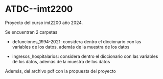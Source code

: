 # ATDC--imt2200
Proyecto del curso imt2200 año 2024. 

Se encuentran 2 carpetas 

- defunciones_1994-2021: considera dentro el diccionario con las variables de los datos, además de la muestra de los datos 

- ingresos_hospitalarios: considera dentro el diccionario con las variables de los datos, además de la muestra de los datos 

Además, del archivo pdf con la propuesta del proyecto
